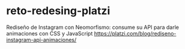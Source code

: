 # reto-redesing-platzi
Rediseño de Instagram con Neomorfismo: consume su API para darle animaciones con CSS y JavaScript
https://platzi.com/blog/rediseno-instagram-api-animaciones/
